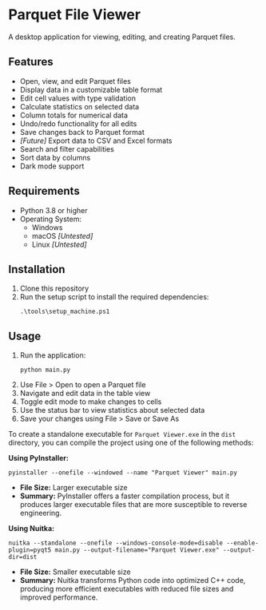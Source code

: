 # Parquet File Viewer

A desktop application for viewing, editing, and creating Parquet files.

## Features

- Open, view, and edit Parquet files
- Display data in a customizable table format
- Edit cell values with type validation
- Calculate statistics on selected data
- Column totals for numerical data
- Undo/redo functionality for all edits
- Save changes back to Parquet format
- _[Future]_ Export data to CSV and Excel formats
- Search and filter capabilities
- Sort data by columns
- Dark mode support

## Requirements

- Python 3.8 or higher
- Operating System:
    - Windows
    - macOS _[Untested]_
    - Linux _[Untested]_

## Installation

1. Clone this repository
2. Run the setup script to install the required dependencies:
   ```
   .\tools\setup_machine.ps1
   ```

## Usage

1. Run the application:
   ```
   python main.py
   ```
2. Use File > Open to open a Parquet file
3. Navigate and edit data in the table view
4. Toggle edit mode to make changes to cells
5. Use the status bar to view statistics about selected data
6. Save your changes using File > Save or Save As

To create a standalone executable for `Parquet Viewer.exe` in the `dist` directory, you can compile the project using one of the following methods:

**Using PyInstaller:**
   ```
   pyinstaller --onefile --windowed --name "Parquet Viewer" main.py
   ```
   - **File Size:** Larger executable size
   - **Summary:** PyInstaller offers a faster compilation process, but it produces larger executable files that are more susceptible to reverse engineering.

**Using Nuitka:**
   ```
   nuitka --standalone --onefile --windows-console-mode=disable --enable-plugin=pyqt5 main.py --output-filename="Parquet Viewer.exe" --output-dir=dist
   ```
   - **File Size:** Smaller executable size
   - **Summary:** Nuitka transforms Python code into optimized C++ code, producing more efficient executables with reduced file sizes and improved performance.
